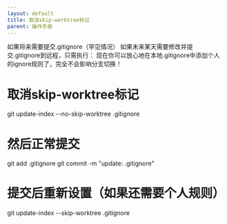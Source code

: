 ```yaml
---
layout: default
title: 取消skip-worktree标记
parent: 操作手册
---
```




如果将来需要提交.gitignore（罕见情况）
如果未来某天需要修改并提交.gitignore到远程，只需执行：
现在你可以放心地在本地.gitignore中添加个人的ignore规则了，完全不会影响分支切换！


# 取消skip-worktree标记
git update-index --no-skip-worktree .gitignore

# 然后正常提交
git add .gitignore
git commit -m "update: .gitignore"

# 提交后重新设置（如果还需要个人规则）
git update-index --skip-worktree .gitignore
